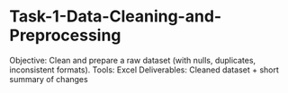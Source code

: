 # Task-1-Data-Cleaning-and-Preprocessing
Objective: Clean and prepare a raw dataset (with nulls, duplicates, inconsistent formats).  Tools: Excel   Deliverables: Cleaned dataset + short summary of changes
